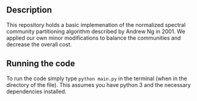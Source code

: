 ## Description

This repository holds a basic implemenation of the normalized spectral community partitioning algorithm described by Andrew Ng in 2001. We applied our own minor modifications to balance the communities and decrease the overall cost.

## Running the code

To run the code simply type `python main.py` in the terminal (when in the directory of the file). This assumes you have python 3 and the necessary dependencies installed.
